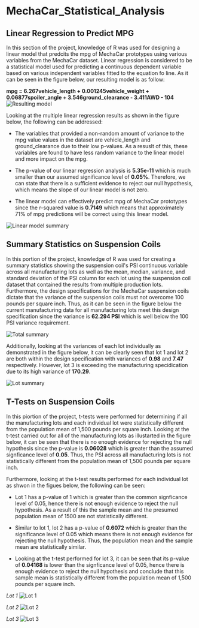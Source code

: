 # MechaCar_Statistical_Analysis

## Linear Regression to Predict MPG

In this section of the project, knowledge of R was used for designing a linear model that predcits the mpg of MechaCar prototypes using various variables from the MechaCar dataset. Linear regression is considered to be a statistical model used for predicting a continuous dependent variable based on various independent variables fitted to the equation fo line. As it can be seen in the figure below, our resulting model is as follow:

**mpg = 6.267vehicle_length + 0.001245vehicle_weight + 0.06877spoiler_angle + 3.546ground_clearance - 3.411AWD - 104**
![Resulting model]()

Looking at the multiple linear regression results as shown in the figure below, the following can be addressed:

- The variables that provided a non-random amount of variance to the mpg value values in the dataset are vehicle_length and ground_clearance due to their low p-values. As a resuslt of this, these variables are found to have less random variance to the linear model and more impact on the mpg.

- The p-value of our linear regression analysis is **5.35e-11** which is much smaller than our assumed significance level of **0.05%**. Therefore, we can state that there is a sufficient evidence to reject our null hypothesis, which means the slope of our linear model is not zero.

- The linear model can effectively predict mpg of MechaCar prototypes since the r-squared value is **0.7149** which means that approximately 71% of mpg predictions will be correct using this linear model.

![Linear model summary]()

## Summary Statistics on Suspension Coils

In this portion of the project, knowledge of R was used for creating a summary statistics showing the suspension coil's PSI continuous variable across all manufacturing lots as well as the mean, median, variance, and standard deviation of the PSI column for each lot using the suspension coil dataset that contained the results from multiple production lots. Furthermore, the design specifications for the MechaCar suspension coils dictate that the variance of the suspension coils must not overcome 100 pounds per square inch. Thus, as it can be seen in the figure below the current manufacturing data for all manufacturing lots meet this design specification since the variance is **62.294 PSI** which is well below the 100 PSI variance requirement.

![Total summary]()

Additionally, looking at the variances of each lot individually as demonstrated in the figure below, it can be clearly seen that lot 1 and lot 2 are both within the design specification with variances of **0.98** and **7.47** respectively. However, lot 3 is exceeding the manufacturing specidication due to its high variance of **170.29**.

![Lot summary]()

## T-Tests on Suspension Coils

In this piortion of the project, t-tests were performed for determining if all the manufacturing lots and each individual lot were statistically different from the population mean of 1,500 pounds per square inch. Looking at the t-test carried out for all of the manufacturing lots as illustarted in the figure below, it can be seen that there is no enough evidence for rejecting the null hypothesis since the p-value is **0.06028** which is greater than the assumed signficance level of **0.05**. Thus, the PSI across all manufacturing lots is not statistically different from the population mean of 1,500 pounds per square inch.

Furthermore, looking at the t-test results performed for each individual lot as shwon in the figues below, the following can be seen:

- Lot 1 has a p-value of 1 which is greater than the common signficance level of 0.05, hence there is not enough evidence to reject the null hypothesis. As a result of this the sample mean and the presumed population mean of 1500 are not statistically different.

- Similar to lot 1, lot 2 has a p-value of **0.6072** which is greater than the significance level of 0.05 which means there is not enough evidence for rejecting the null hypothesis. Thus, the population mean and the sample mean are statistically similar.

- Looking at the t-test performed for lot 3, it can be seen that its p-value of **0.04168** is lower than the signficance level of 0.05, hence there is enough evidence to reject the null hypothesis and conclude that this sample mean is statistically different from the population mean of 1,500 pounds per square inch.

*Lot 1*
![Lot 1]()

*Lot 2*
![Lot 2]()

*Lot 3*
![Lot 3]()
